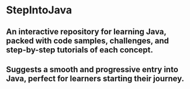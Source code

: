 # StepIntoJava
<h2>An interactive repository for learning Java, packed with code samples, challenges, and step-by-step tutorials of each concept.</h2>
<h2>Suggests a smooth and progressive entry into Java, perfect for learners starting their journey.</h2>
